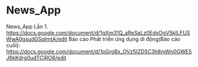 # News_App
News_App Lần 1.
https://docs.google.com/document/d/1gXm31Q_aReSaLz0EdsOgV5kILFUSWwA0gsudGSqImtA/edit
Báo cáo Phát triển ứng dụng di động(Báo cáo cuối):
https://docs.google.com/document/d/1pGrgBx_OVz5IZD5C3h8mWn0GWE5J6kKdrg0udTCjRO8/edit
